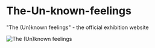 # The-Un-known-feelings
"The (Un)known feelings" - the official exhibition website

![The (Un)known feelings](https://user-images.githubusercontent.com/79531793/145464128-94219870-5fe9-4e54-a21a-e5dacc486750.PNG)

